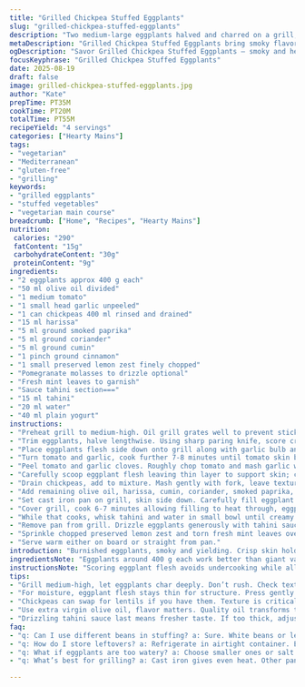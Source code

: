 ```yaml
---
title: "Grilled Chickpea Stuffed Eggplants"
slug: "grilled-chickpea-stuffed-eggplants"
description: "Two medium-large eggplants halved and charred on a grill, flesh scooped and mixed with spiced chickpeas, roasted garlic and blistered tomato. Stuffed back, cooked in cast iron until tender and smoky. Served with a tahini yogurt drizzle, fresh herbs, and a splash of pomegranate molasses for tang and color. Perfect vegetarian main, naturally gluten, nut, and egg-free."
metaDescription: "Grilled Chickpea Stuffed Eggplants bring smoky flavor and hearty texture to any meal. A vegetarian main with fresh accents and punchy tahini yogurt."
ogDescription: "Savor Grilled Chickpea Stuffed Eggplants — smoky and hearty, topped with tahini yogurt. Perfect for a vegetarian feast rich in Mediterranean flavors."
focusKeyphrase: "Grilled Chickpea Stuffed Eggplants"
date: 2025-08-19
draft: false
image: grilled-chickpea-stuffed-eggplants.jpg
author: "Kate"
prepTime: PT35M
cookTime: PT20M
totalTime: PT55M
recipeYield: "4 servings"
categories: ["Hearty Mains"]
tags:
- "vegetarian"
- "Mediterranean"
- "gluten-free"
- "grilling"
keywords:
- "grilled eggplants"
- "stuffed vegetables"
- "vegetarian main course"
breadcrumb: ["Home", "Recipes", "Hearty Mains"]
nutrition: 
 calories: "290"
 fatContent: "15g"
 carbohydrateContent: "30g"
 proteinContent: "9g"
ingredients:
- "2 eggplants approx 400 g each"
- "50 ml olive oil divided"
- "1 medium tomato"
- "1 small head garlic unpeeled"
- "1 can chickpeas 400 ml rinsed and drained"
- "15 ml harissa"
- "5 ml ground smoked paprika"
- "5 ml ground coriander"
- "5 ml ground cumin"
- "1 pinch ground cinnamon"
- "1 small preserved lemon zest finely chopped"
- "Pomegranate molasses to drizzle optional"
- "Fresh mint leaves to garnish"
- "Sauce tahini section==="
- "15 ml tahini"
- "20 ml water"
- "40 ml plain yogurt"
instructions:
- "Preheat grill to medium-high. Oil grill grates well to prevent sticking."
- "Trim eggplants, halve lengthwise. Using sharp paring knife, score crosshatch on flesh, avoid piercing skin. Brush cut sides with 25 ml olive oil. Salt and pepper liberally."
- "Place eggplants flesh side down onto grill along with garlic bulb and whole tomato. Grill 7 minutes or until flesh chars deeply and softens without collapse. Remove eggplants, set aside flesh side up on tray."
- "Turn tomato and garlic, cook further 7-8 minutes until tomato skin blackens and garlic cloves are soft. Remove and let cool slightly."
- "Peel tomato and garlic cloves. Roughly chop tomato and mash garlic with back of spoon. Combine in bowl."
- "Carefully scoop eggplant flesh leaving thin layer to support skin; chop flesh coarse. Add to tomato-garlic mixture."
- "Drain chickpeas, add to mixture. Mash gently with fork, leave texture, not paste."
- "Add remaining olive oil, harissa, cumin, coriander, smoked paprika, pinch cinnamon. Salt and pepper to taste. Fold well."
- "Set cast iron pan on grill, skin side down. Carefully fill eggplant cavities with chickpea mix, mounding slightly."
- "Cover grill, cook 6-7 minutes allowing filling to heat through, eggplant skins to get smoky and slightly softened but holding shape."
- "While that cooks, whisk tahini and water in small bowl until creamy. Add salt and pepper, fold in yogurt till mixture smooth and slightly loose."
- "Remove pan from grill. Drizzle eggplants generously with tahini sauce, add pomegranate molasses if using for sweet acidity."
- "Sprinkle chopped preserved lemon zest and torn fresh mint leaves over top."
- "Serve warm either on board or straight from pan."
introduction: "Burnished eggplants, smoky and yielding. Crisp skin holds a textured chickpea stuffing — not mush, enough bite left. Harissa heat balanced by cool tahini yogurt sauce, that creamy, tangy smoothness. Garlic roasted whole, caramel notes melt in the mix instead of sharpness. Tomato blistered, skin peeled away, adds smoky sweetness. Preserved lemon sparks freshness while cinnamon and paprika weave warm, subtle depth. Pomegranate molasses is a late dot of sweet tart surprise. Grilling here is not just heat, but mastering the smoke, those char marks tell the tale. Patience on the grill, watching flesh soften yet firm, pulling scents on the breeze as time stretches. Twists on tradition, smaller eggplants substitute well—holds stuffing better, cooks faster. Chickpeas: swap for lentils or white beans if needed — texture counts. No fancy molds, just a simple cast iron pan tight to the grill. Minimal oil, big flavor, a vegetarian main that stands tall."
ingredientsNote: "Eggplants around 400 g each work better than giant varieties here; tender but firm flesh sidelines watery disappointments. Olive oil quality shines through—extra virgin, pungent and grassy adds to smokiness. Whole garlic heads roast slowly, cutting their sharp flavor to mellow sweetness; avoid chopping raw as it becomes harsh when grilled quickly. Preserved lemon zest is optional but a game changer; if unavailable, use a squeeze of fresh lemon and a pinch of sea salt. Harissa heat varies by brand, start mild then add more to taste. Tahini can be replaced with smooth almond butter or sunflower seed butter if allergies present; keep water ratio for consistency. Yogurt should be thick, plain Greek style, but coconut yogurt works for dairy-free alternative though flavor differs slightly."
instructionsNote: "Scoring eggplant flesh avoids undercooking while allowing smoky penetration and speed. Keep skin intact so halves hold their shape during cooking and stuffing. Grill until flesh shows deep color changes and feels tender when poked with fork—the telltale sign of done. Tomato and garlic work like aromatics roasted together; peeling after provides no bitterness from charred bits. Mashing chickpeas coarse prevents gluey pastes—texture is key, bite and creaminess balanced. Cast iron pan retains even heat and prevents flare-ups from dripping oil. Grill covered to trap heat and smoke, not just direct flame. Tahini sauce requires slow whisking to incorporate water and yogurt smoothly; too fast and it curdles. Drizzle right before serving so sauce doesn't soak into filling and lose its fresh tang. Pomegranate molasses adds layered flavor contrast but skip if too sweet for palate. Garnish with mint and lemon zest for brightness—avoid over-chopping herbs to keep fresh texture amid warm eggplant."
tips:
- "Grill medium-high, let eggplants char deeply. Don’t rush. Check texture by poking with fork. Skin stays intact, keep it crispy. Roasted garlic softens. A must."
- "For moisture, eggplant flesh stays thin for structure. Press gently while grilling, too much pressure leads to collapse. Rotate for even cooking, flavor enhanced."
- "Chickpeas can swap for lentils if you have them. Texture is critical. Less mush, more bite. Mash gently, fork works. You want chunks, not paste."
- "Use extra virgin olive oil, flavor matters. Quality oil transforms the dish. Pomegranate molasses optional but really adds depth. Try fresh lemon if you’re out."
- "Drizzling tahini sauce last means fresher taste. If too thick, adjust with more water. Smooth yet runny is the goal. Stir slowly for uniform texture."
faq:
- "q: Can I use different beans in stuffing? a: Sure. White beans or lentils work. Mash carefully. Keep some texture. Adjust spices according to your choice."
- "q: How do I store leftovers? a: Refrigerate in airtight container. Enjoy within three days. Reheat gently to avoid sogginess. Keep sauce on the side."
- "q: What if eggplants are too watery? a: Choose smaller ones or salt to drain excess moisture. Delay cooking until you see even skin and firm flesh."
- "q: What’s best for grilling? a: Cast iron gives even heat. Other pans risk flare-ups. Aluminum foil works too but check for sticking. Maintain heat control."

---
```

